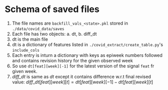 # Schema of saved files

1. The file names are `backfill_vals_<state>.pkl` stored in `./data/covid_data/saves`
2. Each file has two objects: a. dt, b. diff_dt
3. dt is the main file
4. dt is a dictionary of features listed in `./covid_extract/create_table.py`'s `include_cols`
5. Each entry is inturn a dictionary with keys as epiweek numbers followed and contains revision history for the given observed week
6. So use `dt[feat][week][-1]` for the latest version of the signal `feat` fr given week.
7. *diff_dt* is same as *dt* except it contains difference w.r.t final revised value: $diff\_dt[feat][week][t] = dt[feat][week][-1] - dt[feat][week][t]$